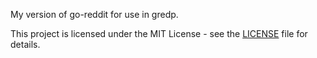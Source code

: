 My version of go-reddit for use in gredp.

This project is licensed under the MIT License - see the [LICENSE](LICENSE) file for details.
